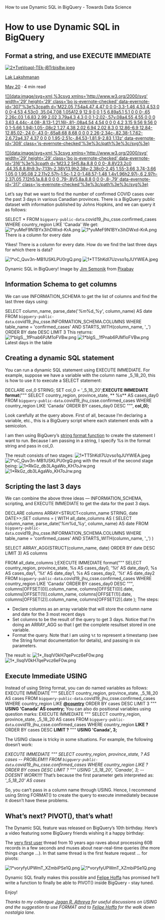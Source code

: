 How to use Dynamic SQL in BigQuery - Towards Data Science

# How to use Dynamic SQL in BigQuery

## Format a string, and use EXECUTE IMMEDIATE

[![2*TveVoapl-TEk-jBTrbis8w.jpeg](../_resources/e0667f99a34a0e07e07c4d841ae06366.jpg)](https://towardsdatascience.com/@lakshmanok?source=post_page-----8c04dcc0f0de----------------------)

[Lak Lakshmanan](https://towardsdatascience.com/@lakshmanok?source=post_page-----8c04dcc0f0de----------------------)

[May 20](https://towardsdatascience.com/how-to-use-dynamic-sql-in-bigquery-8c04dcc0f0de?source=post_page-----8c04dcc0f0de----------------------) · 4 min read

[![](data:image/svg+xml,%3csvg xmlns='http://www.w3.org/2000/svg' width='29' height='29' class='bo js-evernote-checked' data-evernote-id='307'%3e%3cpath d='M22.05 7.54a4.47 4.47 0 0 0-3.3-1.46 4.53 4.53 0 0 0-4.53 4.53c0 .35.04.7.08 1.05A12.9 12.9 0 0 1 5 6.89a5.1 5.1 0 0 0-.65 2.26c.03 1.6.83 2.99 2.02 3.79a4.3 4.3 0 0 1-2.02-.57v.08a4.55 4.55 0 0 0 3.63 4.44c-.4.08-.8.13-1.21.16l-.81-.08a4.54 4.54 0 0 0 4.2 3.15 9.56 9.56 0 0 1-5.66 1.94l-1.05-.08c2 1.27 4.38 2.02 6.94 2.02 8.3 0 12.86-6.9 12.84-12.85.02-.24 0-.43 0-.65a8.68 8.68 0 0 0 2.26-2.34c-.82.38-1.7.62-2.6.72a4.37 4.37 0 0 0 1.95-2.51c-.84.53-1.81.9-2.83 1.13z' data-evernote-id='308' class='js-evernote-checked'%3e%3c/path%3e%3c/svg%3e)](https://medium.com/p/8c04dcc0f0de/share/twitter?source=post_actions_header---------------------------)

[![](data:image/svg+xml,%3csvg xmlns='http://www.w3.org/2000/svg' width='29' height='29' class='bo js-evernote-checked' data-evernote-id='316'%3e%3cpath d='M23.2 5H5.8a.8.8 0 0 0-.8.8V23.2c0 .44.35.8.8.8h9.3v-7.13h-2.38V13.9h2.38v-2.38c0-2.45 1.55-3.66 3.74-3.66 1.05 0 1.95.08 2.2.11v2.57h-1.5c-1.2 0-1.48.57-1.48 1.4v1.96h2.97l-.6 2.97h-2.37l.05 7.12h5.1a.8.8 0 0 0 .79-.8V5.8a.8.8 0 0 0-.8-.79' data-evernote-id='317' class='js-evernote-checked'%3e%3c/path%3e%3c/svg%3e)](https://medium.com/p/8c04dcc0f0de/share/facebook?source=post_actions_header---------------------------)

Let’s say that we want to find the number of confirmed COVID cases over the past 3 days in various Canadian provinces. There is a BigQuery public dataset with information published by Johns Hopkins, and we can query it as follows:

SELECT
*
FROM `bigquery-public-data`.covid19_jhu_csse.confirmed_cases
WHERE country_region LIKE 'Canada'
We get:
![1*yuMeF9N1BYx3ihDWxd-KrA.png](../_resources/0d898b2067d6ff0e4a19a0311ff7fbe0.png)
![1*yuMeF9N1BYx3ihDWxd-KrA.png](../_resources/e4c4fcccf1567fdc346cb1f7add6cc90.png)
There is a column for every date

Yikes! There is a column for every date. How do we find the last three days for which there is data?

![1*oC_Quv3n-MB1USKLPU0rgQ.png](../_resources/fa18285b7e3eb1da1e53e190392b0da8.jpg)
![1*TT5hKdI7Uzvso1qJUYWlEA.jpeg](../_resources/e5c877ffe3ec2a4a48f88b70496002d4.jpg)

Dynamic SQL in BigQuery! Image by [Jim Semonik](https://pixabay.com/users/44833-44833/?utm_source=link-attribution&utm_medium=referral&utm_campaign=image&utm_content=166539) from [Pixabay](https://pixabay.com/?utm_source=link-attribution&utm_medium=referral&utm_campaign=image&utm_content=166539)

## Information Schema to get columns

We can use INFORMATION_SCHEMA to get the list of columns and find the last three days using:

SELECT
column_name,
parse_date('_%m_%d_%y', column_name) AS date
FROM
`bigquery-public-data`.covid19_jhu_csse.INFORMATION_SCHEMA.COLUMNS
WHERE
table_name = 'confirmed_cases' AND
STARTS_WITH(column_name, '_')
ORDER BY date DESC LIMIT 3
This returns:
![1*blgS__1fPnab6PJM1oFVBw.png](:/4e8340fc2dc4ce58ebd745d2032cc0fc)
![1*blgS__1fPnab6PJM1oFVBw.png](../_resources/8834ff22a02234b854d1587ce869240d.png)
Latest days in the table

## Creating a dynamic SQL statement

You can run a dynamic SQL statement using EXECUTE IMMEDIATE. For example, suppose we have a variable with the column name _5_18_20, this is how to use it to execute a SELECT statement:

DECLARE col_0 STRING;
SET col_0 = '_5_18_20';**EXECUTE IMMEDIATE**  **format**("""
SELECT
country_region, province_state,
 ** %s** AS cases_day0
FROM `bigquery-public-data`.covid19_jhu_csse.confirmed_cases
WHERE country_region LIKE 'Canada'
ORDER BY cases_day0 DESC
""", **col_0);**

Look carefully at the query above. First of all, because I’m declaring a variable, etc., this is a BigQuery script where each statement ends with a semicolon.

I am then using BigQuery’s [string format function](https://cloud.google.com/bigquery/docs/reference/standard-sql/string_functions#format_string) to create the statement I want to run. Because I am passing in a string, I specify %s in the format string and pass in col_0.

The result consists of two stages:
![1*TT5hKdI7Uzvso1qJUYWlEA.jpeg](../_resources/5f14e22c2e397c89d8ac60b8e4fb028c.png)
![1*oC_Quv3n-MB1USKLPU0rgQ.png](../_resources/f3bf231d625636add91db0656db5a3a7.png)
with the result of the second stage being:
![1*RkGz_db3LAgaWo_KH7oJrw.png](../_resources/5842f9d1b05cf80a1ed4e4abda7a858c.png)
![1*RkGz_db3LAgaWo_KH7oJrw.png](../_resources/c852ab3a00069d005a4237643d8db9e9.png)

## Scripting the last 3 days

We can combine the above three ideas — INFORMATION_SCHEMA, scripting, and EXECUTE IMMEDIATE to get the data for the past 3 days.

DECLARE columns ARRAY<STRUCT<column_name STRING, date DATE>>;SET columns = (
WITH all_date_columns AS (
SELECT column_name, parse_date('_%m_%d_%y', column_name) AS date
FROM `bigquery-public-data`.covid19_jhu_csse.INFORMATION_SCHEMA.COLUMNS
WHERE table_name = 'confirmed_cases' AND STARTS_WITH(column_name, '_')
)

SELECT ARRAY_AGG(STRUCT(column_name, date) ORDER BY date DESC LIMIT 3) AS columns

FROM all_date_columns
);EXECUTE IMMEDIATE format("""
SELECT
country_region, province_state,
%s AS cases_day0, '%t' AS date_day0,
%s AS cases_day1, '%t' AS date_day1,
%s AS cases_day2, '%t' AS date_day2
FROM `bigquery-public-data`.covid19_jhu_csse.confirmed_cases
WHERE country_region LIKE 'Canada'
ORDER BY cases_day0 DESC
""",
columns[OFFSET(0)].column_name, columns[OFFSET(0)].date,
columns[OFFSET(1)].column_name, columns[OFFSET(1)].date,
columns[OFFSET(2)].column_name, columns[OFFSET(2)].date
);
The steps:

- Declare columns as an array variable that will store the column name and date for the 3 most recent days
- Set columns to be the result of the query to get 3 days. Notice that I’m doing an ARRAY_AGG so that I get the complete resultset stored in one variable.
- Format the query. Note that I am using `%t` to represent a timestamp (see the String format documentation for details), and passing in six parameters.

The result is:
![1*_IlsqIV0kH7qePvcz6eF0w.png](../_resources/a8389dbc451a8abb6104bcc6c78ceb1e.png)
![1*_IlsqIV0kH7qePvcz6eF0w.png](../_resources/74db803b01a903420ba8ed4f163ce287.png)

## Execute Immediate USING

Instead of using String format, you can do named variables as follows:
EXECUTE IMMEDIATE """
SELECT country_region, province_state, _5_18_20 AS cases
FROM `bigquery-public-data`.covid19_jhu_csse.confirmed_cases
WHERE country_region LIKE [**@country**](http://twitter.com/country)
ORDER BY cases DESC LIMIT 3
"""
**USING 'Canada' AS country;**
You can also do positional variables using question marks:
EXECUTE IMMEDIATE """
SELECT country_region, province_state, _5_18_20 AS cases
FROM `bigquery-public-data`.covid19_jhu_csse.confirmed_cases
WHERE country_region **LIKE ?**
ORDER BY cases DESC **LIMIT ?**
"""
**USING 'Canada', 3;**

The USING clause is tricky in some situations. For example, the following doesn’t work:

*EXECUTE IMMEDIATE """
SELECT country_region, province_state, ? AS cases -- PROBLEM!!!
FROM `bigquery-public-data`.covid19_jhu_csse.confirmed_cases
WHERE country_region LIKE ?
ORDER BY cases DESC LIMIT ?
"""
USING '_5_18_20', 'Canada', 3; -- DOESNT WORK!!!!*
That’s because the first parameter gets interpreted as:
*'_5_18_20' AS cases*

So, you can’t pass in a column name through USING. Hence, I recommend using String FORMAT() to create the query to execute immediately because it doesn’t have these problems.

## What’s next? PIVOT(), that’s what!

The Dynamic SQL feature was released on BigQuery’s 10th birthday. Here’s a video featuring some BigQuery friends wishing it a happy birthday:

The [very first user](https://groups.google.com/g/bigquery-discuss/c/vQ96W1HZFj4) thread from 10 years ago raves about processing 60B records in a few seconds and muses about near-real-time queries (the more things change …). In that same thread is the first feature request … for pivots:

![1*voryfyUPWmT_XZmbiPSe1Q.png](../_resources/047726f6b29de9a8dceb474276357a41.png)
![1*voryfyUPWmT_XZmbiPSe1Q.png](../_resources/788d96eba5d220491077e128e919b5b0.png)

Dynamic SQL finally makes this possible and [Felipe Hoffa](https://medium.com/u/279fe54c149a?source=post_page-----8c04dcc0f0de----------------------) has promised he’ll write a function to finally be able to PIVOT() inside BigQuery - stay tuned.

Enjoy!

*Thanks to my colleague *[*Jagan R. Athreya*](https://medium.com/u/ac51b9da0e54?source=post_page-----8c04dcc0f0de----------------------)* for useful discussions on USING and the suggestion to use FORMAT and to *[*Felipe Hoffa*](https://medium.com/u/279fe54c149a?source=post_page-----8c04dcc0f0de----------------------)* for the walk down nostalgia lane.*